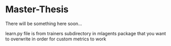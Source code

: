 # Master-Thesis

There will be something here soon...

learn.py file is from trainers subdirectory in mlagents package that you want to overwrite in order for custom metrics to work